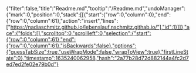 {"filter":false,"title":"Readme.md","tooltip":"/Readme.md","undoManager":{"mark":0,"position":0,"stack":[[{"start":{"row":0,"column":0},"end":{"row":0,"column":61},"action":"insert","lines":["https://nadiaschmitz.github.io/lebenslauf.nschmitz.githab.io/"],"id":1}]]},"ace":{"folds":[],"scrolltop":0,"scrollleft":0,"selection":{"start":{"row":0,"column":61},"end":{"row":0,"column":61},"isBackwards":false},"options":{"guessTabSize":true,"useWrapMode":false,"wrapToView":true},"firstLineState":0},"timestamp":1635240062958,"hash":"2a77b28d72d882144a4fc2d7ed7ed2fe02e79b0d"}